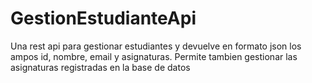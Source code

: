 # GestionEstudianteApi
Una rest api para gestionar estudiantes y devuelve en formato json los ampos id, nombre, email y asignaturas. Permite tambien gestionar las asignaturas registradas en la base de datos
